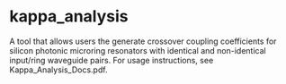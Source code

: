 # kappa_analysis
A tool that allows users the generate crossover coupling coefficients for silicon photonic microring resonators 
with identical and non-identical input/ring waveguide pairs. For usage instructions, see Kappa_Analysis_Docs.pdf.
